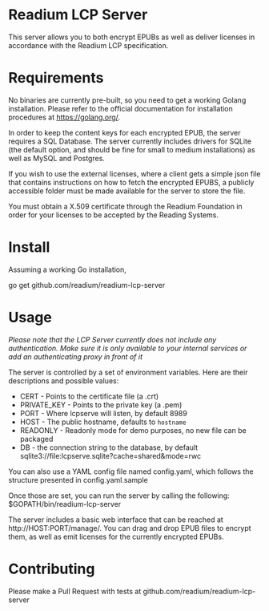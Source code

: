 Readium LCP Server
========

This server allows you to both encrypt EPUBs as well as deliver licenses in accordance with the Readium LCP specification.

Requirements
============

No binaries are currently pre-built, so you need to get a working Golang installation. Please refer to the official documentation for
installation procedures at https://golang.org/.

In order to keep the content keys for each encrypted EPUB, the server requires a SQL Database. The server currently includes drivers
for SQLite (the default option, and should be fine for small to medium installations) as well as MySQL and Postgres.

If you wish to use the external licenses, where a client gets a simple json file that contains instructions on how to fetch the encrypted EPUBS,
a publicly accessible folder must be made available for the server to store the file.

You must obtain a X.509 certificate through the Readium Foundation in order for your licenses to be accepted by the Reading Systems.

Install
======

Assuming a working Go installation,

go get github.com/readium/readium-lcp-server

Usage
=====

*Please note that the LCP Server currently does not include any authentication. Make sure it is only available to your internal services or add an authenticating
proxy in front of it*

The server is controlled by a set of environment variables. Here are their descriptions and possible values:

- CERT - Points to the certificate file (a .crt)
- PRIVATE_KEY - Points to the private key (a .pem)
- PORT - Where lcpserve will listen, by default 8989
- HOST - The public hostname, defaults to `hostname`
- READONLY - Readonly mode for demo purposes, no new file can be packaged
- DB - the connection string to the database, by default sqlite3://file:lcpserve.sqlite?cache=shared&mode=rwc

You can also use a YAML config file named config.yaml, which follows the structure presented in config.yaml.sample


Once those are set, you can run the server by calling the following:
$GOPATH/bin/readium-lcp-server


The server includes a basic web interface that can be reached at http://HOST:PORT/manage/. You can drag and drop EPUB files to encrypt them,
as well as emit licenses for the currently encrypted EPUBs.

Contributing
============
Please make a Pull Request with tests at github.com/readium/readium-lcp-server
